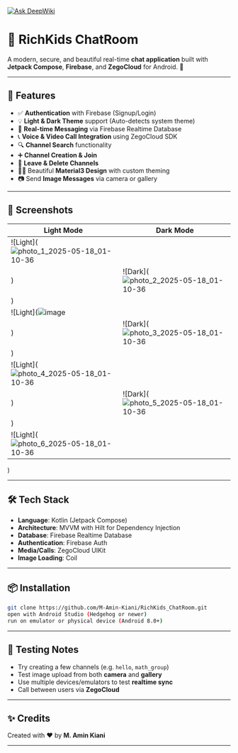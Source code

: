 [![Ask DeepWiki](https://deepwiki.com/badge.svg)](https://deepwiki.com/M-Amin-Kiani/RichKids_ChatRoom)

# 💬 RichKids ChatRoom

A modern, secure, and beautiful real-time **chat application** built with **Jetpack Compose**, **Firebase**, and **ZegoCloud** for Android. 🎉

---

## 🚀 Features

- ✅ **Authentication** with Firebase (Signup/Login)
- 💡 **Light & Dark Theme** support (Auto-detects system theme)
- 💬 **Real-time Messaging** via Firebase Realtime Database
- 📞 **Voice & Video Call Integration** using ZegoCloud SDK
- 🔍 **Channel Search** functionality
- ➕ **Channel Creation & Join**
- 👋 **Leave & Delete Channels**
- 🧑‍🎨 Beautiful **Material3 Design** with custom theming
- 📷 Send **Image Messages** via camera or gallery

---

## 📸 Screenshots

| Light Mode | Dark Mode |
|------------|-----------|
| ![Light](![photo_1_2025-05-18_01-10-36](https://github.com/user-attachments/assets/37b58d70-d932-4a23-9539-d662b395d2f0)
) | ![Dark](![photo_2_2025-05-18_01-10-36](https://github.com/user-attachments/assets/61a5e66b-485c-4ae9-881e-d09c515b8610)
) |
| ![Light](![image](https://github.com/user-attachments/assets/5774e051-cd48-47ca-8417-44a07c9963b1)
) | ![Dark](![photo_3_2025-05-18_01-10-36](https://github.com/user-attachments/assets/95e18901-ed67-4ddd-8adf-51718081199e)
) |
| ![Light](![photo_4_2025-05-18_01-10-36](https://github.com/user-attachments/assets/6d9d9b09-5b91-4967-8ed1-da8455476e7b)
) | ![Dark](![photo_5_2025-05-18_01-10-36](https://github.com/user-attachments/assets/21b5bac1-a355-4b45-ac6f-ff45dfafbedb)
) |
| ![Light](![photo_6_2025-05-18_01-10-36](https://github.com/user-attachments/assets/b336276a-f212-4a30-a509-42aba86999e0)
) 

---

## 🛠️ Tech Stack

- **Language**: Kotlin (Jetpack Compose)
- **Architecture**: MVVM with Hilt for Dependency Injection
- **Database**: Firebase Realtime Database
- **Authentication**: Firebase Auth
- **Media/Calls**: ZegoCloud UIKit
- **Image Loading**: Coil

---

## 📦 Installation

```bash
git clone https://github.com/M-Amin-Kiani/RichKids_ChatRoom.git
open with Android Studio (Hedgehog or newer)
run on emulator or physical device (Android 8.0+)
```

---

## 🧪 Testing Notes

- Try creating a few channels (e.g. `hello`, `math_group`)
- Test image upload from both **camera** and **gallery**
- Use multiple devices/emulators to test **realtime sync**
- Call between users via **ZegoCloud**

---

## ✨ Credits

Created with ❤️ by **M. Amin Kiani**

---

